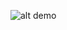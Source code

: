![alt demo]([http://url/to/img.png](https://raw.githubusercontent.com/035uros/ReactJS-Solidity-Hardhat-Web3-Review-App/main/demo.png))
